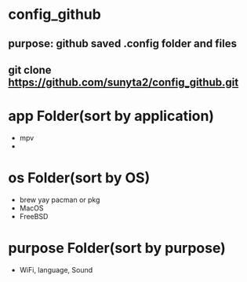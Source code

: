 # config_github
## purpose: github saved .config folder and files
## git clone https://github.com/sunyta2/config_github.git

# app Folder(sort by application)
- mpv
- 


# os Folder(sort by OS)
- brew yay pacman or pkg
- MacOS
- FreeBSD

# purpose Folder(sort by purpose)
- WiFi, language, Sound


